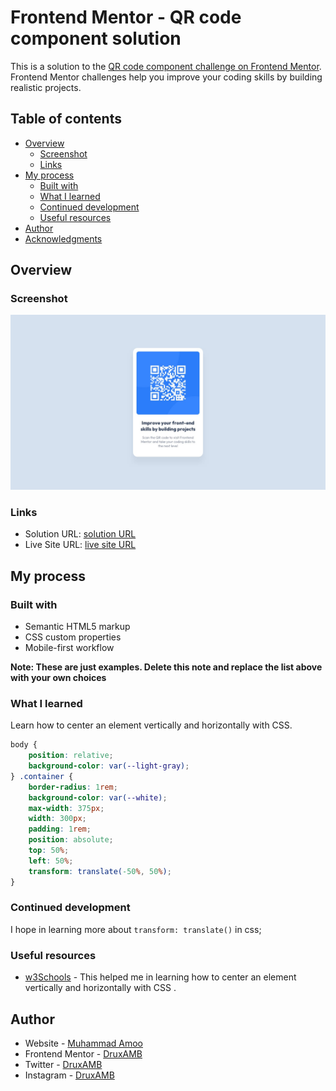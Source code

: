 # Frontend Mentor - QR code component solution

This is a solution to the [QR code component challenge on Frontend Mentor](https://www.frontendmentor.io/challenges/qr-code-component-iux_sIO_H). Frontend Mentor challenges help you improve your coding skills by building realistic projects. 

## Table of contents

- [Overview](#overview)
  - [Screenshot](#screenshot)
  - [Links](#links)
- [My process](#my-process)
  - [Built with](#built-with)
  - [What I learned](#what-i-learned)
  - [Continued development](#continued-development)
  - [Useful resources](#useful-resources)
- [Author](#author)
- [Acknowledgments](#acknowledgments)

## Overview

### Screenshot

![](./screenshot.jpg)

### Links

- Solution URL: [solution URL](https://your-solution-url.com)
- Live Site URL: [live site URL](https://your-live-site-url.com)

## My process

### Built with

- Semantic HTML5 markup
- CSS custom properties
- Mobile-first workflow

**Note: These are just examples. Delete this note and replace the list above with your own choices**

### What I learned

Learn how to center an element vertically and horizontally with CSS.

```css
body {
    position: relative;
    background-color: var(--light-gray);
} .container {
    border-radius: 1rem;
    background-color: var(--white);
    max-width: 375px;
    width: 300px;
    padding: 1rem;
    position: absolute;
    top: 50%;
    left: 50%;
    transform: translate(-50%, 50%);
}
```

### Continued development

I hope in learning more about ```transform: translate()``` in css;

### Useful resources

- [w3Schools](https://www.w3schools.com/howto/howto_css_center-vertical.asp) - This helped me in learning how to center an element vertically and horizontally with CSS .

## Author

- Website - [Muhammad Amoo](https://www.your-site.com)
- Frontend Mentor - [DruxAMB](https://www.frontendmentor.io/profile/DruxAMB)
- Twitter - [DruxAMB](https://www.twitter.com/DruxAMB)
- Instagram - [DruxAMB](https://www.twitter.com/druxamb)
